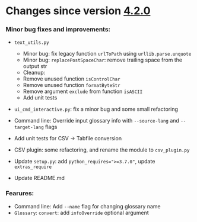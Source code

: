 Changes since version [4.2.0](./4.2.0.md)
=========================================

### Minor bug fixes and improvements:

-	`text_utils.py`

	-	Minor bug: fix legacy function `urlToPath` using `urllib.parse.unquote`
	-	Minor bug: `replacePostSpaceChar`: remove trailing space from the output str
	-	Cleanup:
	-	Remove unused function `isControlChar`
	-	Remove unused function `formatByteStr`
	-	Remove argument `exclude` from function `isASCII`
	-	Add unit tests

-	`ui_cmd_interactive.py`: fix a minor bug and some small refactoring

-	Command line: Override input glossary info with `--source-lang` and `--target-lang` flags

-	Add unit tests for CSV -> Tabfile conversion

-	CSV plugin: some refactoring, and rename the module to `csv_plugin.py`

-	Update `setup.py`: add `python_requires=">=3.7.0"`, update `extras_require`

-	Update README.md

### Fearures:

-	Command line: Add `--name` flag for changing glossary name
-	`Glossary`: `convert`: add `infoOverride` optional argument
